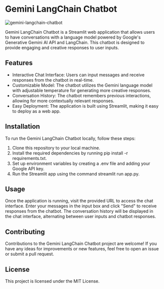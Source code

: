 # Gemini LangChain Chatbot

![gemini-langchain-chatbot](https://github.com/shaadclt/Gemini-LangChain-Chatbot/assets/98437584/f595ebfc-dd83-4981-8f4d-2253dd830171)

Gemini LangChain Chatbot is a Streamlit web application that allows users to have conversations with a language model powered by Google's Generative Gemini AI API and LangChain. This chatbot is designed to provide engaging and creative responses to user inputs.

## Features
- Interactive Chat Interface: Users can input messages and receive responses from the chatbot in real-time.
- Customizable Model: The chatbot utilizes the Gemini language model with adjustable temperature for generating more creative responses.
- Conversation History: The chatbot remembers previous interactions, allowing for more contextually relevant responses.
- Easy Deployment: The application is built using Streamlit, making it easy to deploy as a web app.

## Installation
To run the Gemini LangChain Chatbot locally, follow these steps:

1. Clone this repository to your local machine.
2. Install the required dependencies by running pip install -r requirements.txt.
3. Set up environment variables by creating a .env file and adding your Google API key.
4. Run the Streamlit app using the command streamlit run app.py.
   
## Usage
Once the application is running, visit the provided URL to access the chat interface. Enter your messages in the input box and click "Send" to receive responses from the chatbot. The conversation history will be displayed in the chat interface, alternating between user inputs and chatbot responses.

## Contributing
Contributions to the Gemini LangChain Chatbot project are welcome! If you have any ideas for improvements or new features, feel free to open an issue or submit a pull request.

## License
This project is licensed under the MIT License.

